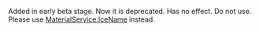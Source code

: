 Added in early beta stage. Now it is deprecated. Has no effect. Do not
use. Please use [MaterialService.IceName](https://create.roblox.com/docs/reference/engine/classes/MaterialService#IceName) instead.